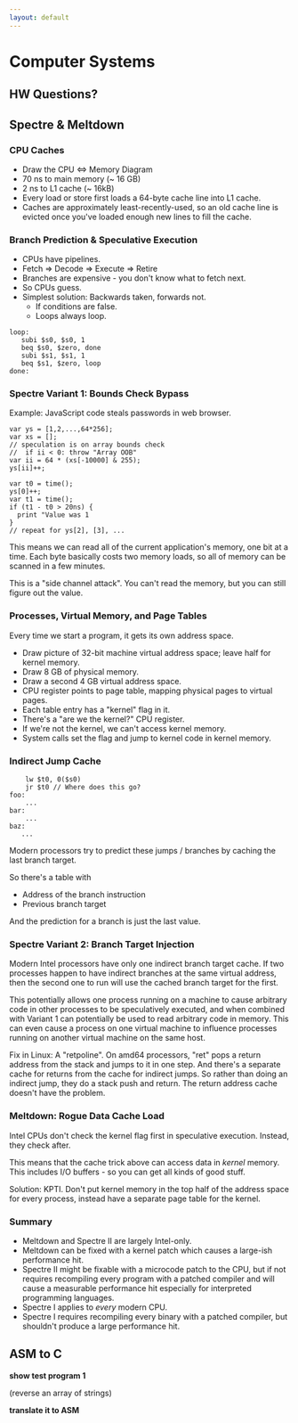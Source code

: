 ```yaml
---
layout: default
---
```


# Computer Systems

## HW Questions?

## Spectre & Meltdown

### CPU Caches

 - Draw the CPU <=> Memory Diagram
 - 70 ns to main memory (~ 16 GB)
 - 2 ns to L1 cache (~ 16kB)
 - Every load or store first loads a 64-byte cache line into L1 cache.
 - Caches are approximately least-recently-used, so an old cache line is evicted
   once you've loaded enough new lines to fill the cache.

### Branch Prediction & Speculative Execution

 - CPUs have pipelines.
 - Fetch => Decode => Execute => Retire
 - Branches are expensive - you don't know what to fetch next.
 - So CPUs guess.
 - Simplest solution: Backwards taken, forwards not.
   - If conditions are false.
   - Loops always loop.

```
loop:
   subi $s0, $s0, 1
   beq $s0, $zero, done
   subi $s1, $s1, 1
   beq $s1, $zero, loop
done:
```

### Spectre Variant 1: Bounds Check Bypass

Example: JavaScript code steals passwords in web browser.

```
var ys = [1,2,...,64*256];
var xs = [];
// speculation is on array bounds check
//  if ii < 0: throw "Array OOB"
var ii = 64 * (xs[-10000] & 255); 
ys[ii]++;

var t0 = time();
ys[0]++;
var t1 = time();
if (t1 - t0 > 20ns) {
  print "Value was 1
}
// repeat for ys[2], [3], ...
```

This means we can read all of the current application's memory, one bit at a
time. Each byte basically costs two memory loads, so all of memory can be
scanned in a few minutes.

This is a "side channel attack". You can't read the memory, but you can still
figure out the value.

### Processes, Virtual Memory, and Page Tables

Every time we start a program, it gets its own address space.

 - Draw picture of 32-bit machine virtual address space; leave half for kernel memory.
 - Draw 8 GB of physical memory.
 - Draw a second 4 GB virtual address space.
 - CPU register points to page table, mapping physical pages to virtual pages.
 - Each table entry has a "kernel" flag in it.
 - There's a "are we the kernel?" CPU register.
 - If we're not the kernel, we can't access kernel memory.
 - System calls set the flag and jump to kernel code in kernel memory.

### Indirect Jump Cache

```
    lw $t0, 0($s0)
    jr $t0 // Where does this go?
foo:
    ...
bar:
    ...
baz:
   ...
```

Modern processors try to predict these jumps / branches by caching the last branch target.

So there's a table with

 - Address of the branch instruction
 - Previous branch target

And the prediction for a branch is just the last value.

### Spectre Variant 2: Branch Target Injection

Modern Intel processors have only one indirect branch target cache. If two
processes happen to have indirect branches at the same virtual address, then the
second one to run will use the cached branch target for the first.

This potentially allows one process running on a machine to cause arbitrary code
in other processes to be speculatively executed, and when combined with Variant
1 can potentially be used to read arbitrary code in memory. This can even cause
a process on one virtual machine to influence processes running on another
virtual machine on the same host.

Fix in Linux: A "retpoline". On amd64 processors, "ret" pops a return address
from the stack and jumps to it in one step. And there's a separate cache for
returns from the cache for indirect jumps. So rather than doing an indirect
jump, they do a stack push and return. The return address cache doesn't have the
problem.

### Meltdown: Rogue Data Cache Load

Intel CPUs don't check the kernel flag first in speculative execution. Instead,
they check after.

This means that the cache trick above can access data in *kernel* memory. This
includes I/O buffers - so you can get all kinds of good stuff.

Solution: KPTI. Don't put kernel memory in the top half of the address space for every
process, instead have a separate page table for the kernel.

### Summary

 - Meltdown and Spectre II are largely Intel-only.
 - Meltdown can be fixed with a kernel patch which causes a large-ish performance hit.
 - Spectre II might be fixable with a microcode patch to the CPU, but if not requires
   recompiling every program with a patched compiler and will cause a measurable 
   performance hit especially for interpreted programming languages.
 - Spectre I applies to *every* modern CPU.
 - Spectre I requires recompiling every binary with a patched compiler, but shouldn't
   produce a large performance hit.

## ASM to C

**show test program 1**

(reverse an array of strings)

**translate it to ASM**

